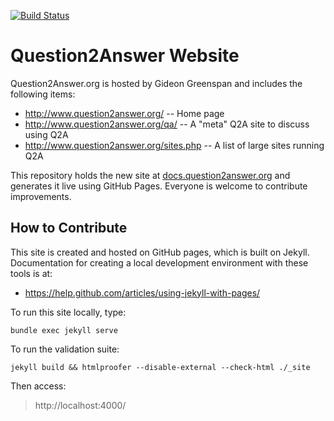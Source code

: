 [![Build Status](https://travis-ci.org/q2a/q2a.github.io.svg?branch=master)](https://travis-ci.org/q2a/q2a.github.io)

# Question2Answer Website

Question2Answer.org is hosted by Gideon Greenspan and includes the following items:

* http://www.question2answer.org/ -- Home page
* http://www.question2answer.org/qa/ -- A "meta" Q2A site to discuss using Q2A
* http://www.question2answer.org/sites.php -- A list of large sites running Q2A

This repository holds the new site at [docs.question2answer.org](http://docs.question2answer.org/) and generates it live using GitHub Pages. Everyone is welcome to contribute improvements.


## How to Contribute

This site is created and hosted on GitHub pages, which is built on Jekyll. Documentation for creating a local development environment with these tools is at:

- https://help.github.com/articles/using-jekyll-with-pages/

To run this site locally, type:

    bundle exec jekyll serve

To run the validation suite:

    jekyll build && htmlproofer --disable-external --check-html ./_site

Then access:

> http://localhost:4000/
